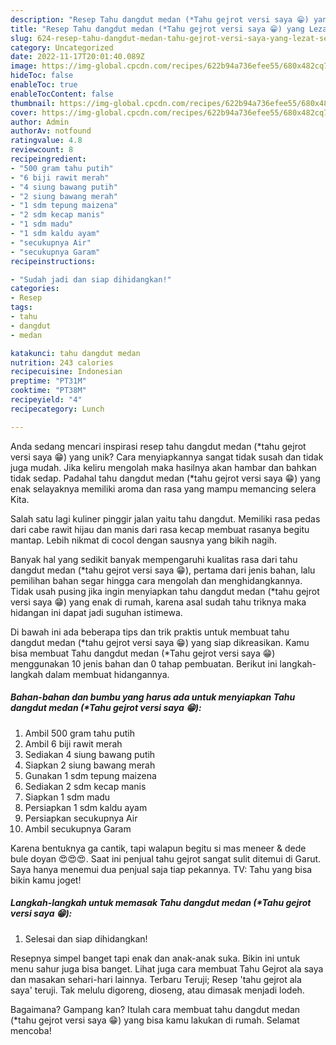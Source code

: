 ```yaml
---
description: "Resep Tahu dangdut medan (*Tahu gejrot versi saya 😁) yang Lezat Sekali"
title: "Resep Tahu dangdut medan (*Tahu gejrot versi saya 😁) yang Lezat Sekali"
slug: 624-resep-tahu-dangdut-medan-tahu-gejrot-versi-saya-yang-lezat-sekali
category: Uncategorized
date: 2022-11-17T20:01:40.089Z
image: https://img-global.cpcdn.com/recipes/622b94a736efee55/680x482cq70/tahu-dangdut-medan-tahu-gejrot-versi-saya-foto-resep-utama.jpg
hideToc: false
enableToc: true
enableTocContent: false
thumbnail: https://img-global.cpcdn.com/recipes/622b94a736efee55/680x482cq70/tahu-dangdut-medan-tahu-gejrot-versi-saya-foto-resep-utama.jpg
cover: https://img-global.cpcdn.com/recipes/622b94a736efee55/680x482cq70/tahu-dangdut-medan-tahu-gejrot-versi-saya-foto-resep-utama.jpg
author: Admin
authorAv: notfound
ratingvalue: 4.8
reviewcount: 8
recipeingredient:
- "500 gram tahu putih"
- "6 biji rawit merah"
- "4 siung bawang putih"
- "2 siung bawang merah"
- "1 sdm tepung maizena"
- "2 sdm kecap manis"
- "1 sdm madu"
- "1 sdm kaldu ayam"
- "secukupnya Air"
- "secukupnya Garam"
recipeinstructions:

- "Sudah jadi dan siap dihidangkan!"
categories:
- Resep
tags:
- tahu
- dangdut
- medan

katakunci: tahu dangdut medan 
nutrition: 243 calories
recipecuisine: Indonesian
preptime: "PT31M"
cooktime: "PT38M"
recipeyield: "4"
recipecategory: Lunch

---
```





Anda sedang mencari inspirasi resep tahu dangdut medan (*tahu gejrot versi saya 😁) yang unik? Cara menyiapkannya sangat tidak susah dan tidak juga mudah. Jika keliru mengolah maka hasilnya akan hambar dan bahkan tidak sedap. Padahal tahu dangdut medan (*tahu gejrot versi saya 😁) yang enak selayaknya memiliki aroma dan rasa yang mampu memancing selera Kita.





Salah satu lagi kuliner pinggir jalan yaitu tahu dangdut. Memiliki rasa pedas dari cabe rawit hijau dan manis dari rasa kecap membuat rasanya begitu mantap. Lebih nikmat di cocol dengan sausnya yang bikih nagih.

Banyak hal yang sedikit banyak mempengaruhi kualitas rasa dari tahu dangdut medan (*tahu gejrot versi saya 😁), pertama dari jenis bahan, lalu pemilihan bahan segar hingga cara mengolah dan menghidangkannya. Tidak usah pusing jika ingin menyiapkan tahu dangdut medan (*tahu gejrot versi saya 😁) yang enak di rumah, karena asal sudah tahu triknya maka hidangan ini dapat jadi suguhan istimewa.






Di bawah ini ada beberapa tips dan trik praktis untuk membuat tahu dangdut medan (*tahu gejrot versi saya 😁) yang siap dikreasikan. Kamu bisa membuat Tahu dangdut medan (*Tahu gejrot versi saya 😁) menggunakan 10 jenis bahan dan 0 tahap pembuatan. Berikut ini langkah-langkah dalam membuat hidangannya.

<!--inarticleads1-->

##### Bahan-bahan dan bumbu yang harus ada untuk menyiapkan Tahu dangdut medan (*Tahu gejrot versi saya 😁):

1. Ambil 500 gram tahu putih
1. Ambil 6 biji rawit merah
1. Sediakan 4 siung bawang putih
1. Siapkan 2 siung bawang merah
1. Gunakan 1 sdm tepung maizena
1. Sediakan 2 sdm kecap manis
1. Siapkan 1 sdm madu
1. Persiapkan 1 sdm kaldu ayam
1. Persiapkan secukupnya Air
1. Ambil secukupnya Garam


Karena bentuknya ga cantik, tapi walapun begitu si mas meneer &amp; dede bule doyan 😍😍😍. Saat ini penjual tahu gejrot sangat sulit ditemui di Garut. Saya hanya menemui dua penjual saja tiap pekannya. TV: Tahu yang bisa bikin kamu joget! 

<!--inarticleads2-->

##### Langkah-langkah untuk memasak Tahu dangdut medan (*Tahu gejrot versi saya 😁):


1. Selesai dan siap dihidangkan!

Resepnya simpel banget tapi enak dan anak-anak suka. Bikin ini untuk menu sahur juga bisa banget. Lihat juga cara membuat Tahu Gejrot ala saya dan masakan sehari-hari lainnya. Terbaru Teruji; Resep &#39;tahu gejrot ala saya&#39; teruji. Tak melulu digoreng, dioseng, atau dimasak menjadi lodeh. 

Bagaimana? Gampang kan? Itulah cara membuat tahu dangdut medan (*tahu gejrot versi saya 😁) yang bisa kamu lakukan di rumah. Selamat mencoba!
